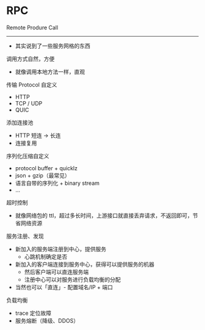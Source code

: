 # RPC

Remote Produre Call

---

- 其实说到了一些服务网格的东西

调用方式自然，方便

- 就像调用本地方法一样，直观

传输 Protocol 自定义

- HTTP
- TCP / UDP
- QUIC

添加连接池

- HTTP 短连 -> 长连
- 连接复用

序列化压缩自定义

- protocol buffer + quicklz
- json + gzip（最常见）
- 语言自带的序列化 + binary stream
- …

超时控制

- 就像网络包的 ttl，超过多长时间，上游接口就直接丢弃请求，不返回即可，节省网络资源

服务注册、发现

- 新加入的服务端注册到中心，提供服务
    - 心跳机制确定是否
- 新加入的客户端连接到服务中心，获得可以提供服务的机器
    - 然后客户端可以直连服务端
    - 注册中心可以对服务进行负载均衡的分配
- 当然也可以「直连」- 配置域名/IP + 端口

负载均衡

- trace 定位故障
- 服务熔断（降级、DDOS）
